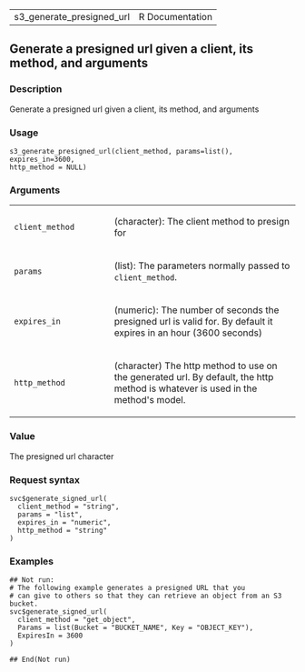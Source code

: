 <table style="width: 100%;">
<tbody>
<tr class="odd">
<td>s3_generate_presigned_url</td>
<td style="text-align: right;">R Documentation</td>
</tr>
</tbody>
</table>

## Generate a presigned url given a client, its method, and arguments

### Description

Generate a presigned url given a client, its method, and arguments

### Usage

    s3_generate_presigned_url(client_method, params=list(), expires_in=3600,
    http_method = NULL)

### Arguments

<table>
<colgroup>
<col style="width: 35%" />
<col style="width: 65%" />
</colgroup>
<tbody>
<tr class="odd">
<td><code
id="s3_generate_presigned_url_:_client_method">client_method</code></td>
<td><p>(character): The client method to presign for</p></td>
</tr>
<tr class="even">
<td><code id="s3_generate_presigned_url_:_params">params</code></td>
<td><p>(list): The parameters normally passed to
<code>client_method</code>.</p></td>
</tr>
<tr class="odd">
<td><code
id="s3_generate_presigned_url_:_expires_in">expires_in</code></td>
<td><p>(numeric): The number of seconds the presigned url is valid for.
By default it expires in an hour (3600 seconds)</p></td>
</tr>
<tr class="even">
<td><code
id="s3_generate_presigned_url_:_http_method">http_method</code></td>
<td><p>(character) The http method to use on the generated url. By
default, the http method is whatever is used in the method's
model.</p></td>
</tr>
</tbody>
</table>

### Value

The presigned url character

### Request syntax

    svc$generate_signed_url(
      client_method = "string",
      params = "list",
      expires_in = "numeric",
      http_method = "string"
    )

### Examples

    ## Not run: 
    # The following example generates a presigned URL that you
    # can give to others so that they can retrieve an object from an S3 bucket.
    svc$generate_signed_url(
      client_method = "get_object",
      Params = list(Bucket = "BUCKET_NAME", Key = "OBJECT_KEY"),
      ExpiresIn = 3600
    )

    ## End(Not run)
